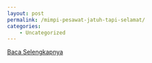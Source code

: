 ```yaml
---
layout: post
permalink: /mimpi-pesawat-jatuh-tapi-selamat/
categories:
    - Uncategorized
---
```


[Baca Selengkapnya](/09)